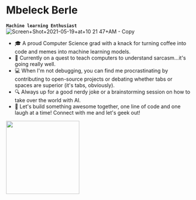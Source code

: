 # Mbeleck Berle
**`Machine learning Enthusiast`**
![Screen+Shot+2021-05-19+at+10 21 47+AM - Copy](https://github.com/MbeleckBerle/MbeleckBerle/assets/91129216/580ce9ed-b308-4060-b1a3-6cdfce1688fb)
<ul>
<li> 🎓 A proud Computer Science grad with a knack for turning coffee into code and memes into machine learning models.</li>
<li> 🧠 Currently on a quest to teach computers to understand sarcasm...it's going really well.</li>
<li> 💻 When I'm not debugging, you can find me procrastinating by contributing to open-source projects or debating whether tabs or spaces are superior (it's tabs, obviously).</li>
<li> 🔍 Always up for a good nerdy joke or a brainstorming session on how to take over the world with AI.</li>
<li> 🚀 Let's build something awesome together, one line of code and one laugh at a time! Connect with me and let's geek out!</li>
</ul>



<img style = "object-fit: cover; height: 200px" src="https://github.com/MbeleckBerle/MbeleckBerle/assets/91129216/e1d5c6a9-3e7c-4576-bb1d-87df51a4c87f" />
